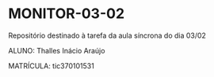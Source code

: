 # MONITOR-03-02


Repositório destinado à tarefa da aula síncrona do dia 03/02


ALUNO: Thalles Inácio Araújo


MATRÍCULA: tic370101531
